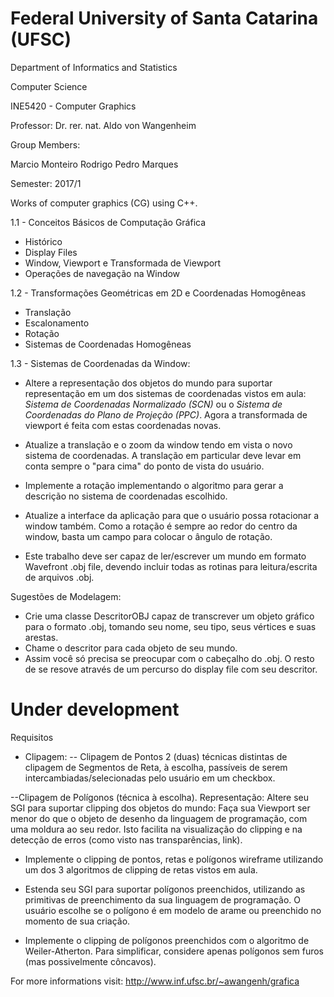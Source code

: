 # Federal University of Santa Catarina (UFSC)
Department of Informatics and Statistics

Computer Science 

INE5420 - Computer Graphics

Professor: Dr. rer. nat. Aldo von Wangenheim

Group Members:

Marcio Monteiro
Rodrigo Pedro Marques

Semester: 2017/1


Works of computer graphics (CG) using C++.

1.1 - Conceitos Básicos de Computação Gráfica
- Histórico
- Display Files
- Window, Viewport e Transformada de Viewport
- Operações de navegação na Window

1.2 - Transformações Geométricas em 2D e Coordenadas Homogêneas
- Translação
- Escalonamento
- Rotação
- Sistemas de Coordenadas Homogêneas


1.3 - Sistemas de Coordenadas da Window:

- Altere a representação dos objetos do mundo para suportar representação em um dos sistemas de coordenadas vistos em aula: *Sistema de Coordenadas Normalizado (SCN)* ou o *Sistema de Coordenadas do Plano de Projeção (PPC)*. Agora a transformada de viewport é feita com estas coordenadas novas.

- Atualize a translação e o zoom da window tendo em vista o novo sistema de coordenadas. A translação em particular deve levar em conta sempre o "para cima" do ponto de vista do usuário.

- Implemente a rotação implementando o algoritmo para gerar a descrição no sistema de coordenadas escolhido.

- Atualize a interface da aplicação para que o usuário possa rotacionar a window também. Como a rotação é sempre ao redor do centro da window, basta um campo para colocar o ângulo de rotação.

- Este trabalho deve ser capaz de ler/escrever um mundo em formato Wavefront .obj file, devendo incluir todas as rotinas para leitura/escrita de arquivos .obj.

Sugestões de Modelagem:

- Crie uma classe DescritorOBJ capaz de transcrever um objeto gráfico para o formato .obj, tomando seu nome, seu tipo, seus vértices e suas arestas.
- Chame o descritor para cada objeto de seu mundo.
- Assim você só precisa se preocupar com o cabeçalho do .obj. O resto de se resove através de um percurso do display file com seu descritor.

# Under development

Requisitos

- Clipagem:
 -- Clipagem de Pontos
   2 (duas) técnicas distintas de clipagem de Segmentos de Reta, à escolha, passíveis de serem intercambiadas/selecionadas pelo usuário em um checkbox.
 
 --Clipagem de Polígonos (técnica à escolha).
   Representação: Altere seu SGI para suportar clipping dos objetos do mundo:
   Faça sua Viewport ser menor do que o objeto de desenho da linguagem de programação, com uma moldura ao seu redor. Isto facilita na visualização do clipping e na detecção de erros (como visto nas transparências, link).

- Implemente o clipping de pontos, retas e polígonos wireframe utilizando um dos 3 algoritmos de clipping de retas vistos em aula.

- Estenda seu SGI para suportar polígonos preenchidos, utilizando as primitivas de preenchimento da sua linguagem de programação. O usuário escolhe se o polígono é em modelo de arame ou preenchido no momento de sua criação.

- Implemente o clipping de polígonos preenchidos com o algoritmo de Weiler-Atherton. Para simplificar, considere apenas polígonos sem furos (mas possivelmente côncavos).


For more informations visit: http://www.inf.ufsc.br/~awangenh/grafica